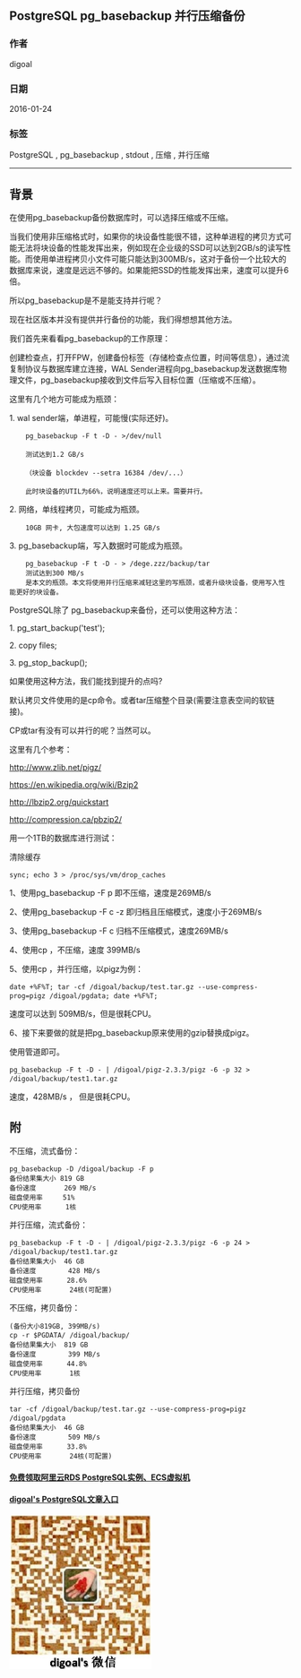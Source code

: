 ## PostgreSQL pg_basebackup 并行压缩备份   
                                                                                                                                                               
### 作者                                                                                                                                                               
digoal                                                                                                                                                               
                                                                                                                                                               
### 日期                                                                                                                                                               
2016-01-24                                                                                                                                                           
                                                                                                                                                               
### 标签                                                                                                                                                               
PostgreSQL , pg_basebackup , stdout , 压缩 , 并行压缩   
                                                                                                                                                               
----                                                                                                                                                               
                                                                                                                                                               
## 背景                                                   
在使用pg_basebackup备份数据库时，可以选择压缩或不压缩。  
  
当我们使用非压缩格式时，如果你的块设备性能很不错，这种单进程的拷贝方式可能无法将块设备的性能发挥出来，例如现在企业级的SSD可以达到2GB/s的读写性能。而使用单进程拷贝小文件可能只能达到300MB/s，这对于备份一个比较大的数据库来说，速度是远远不够的。如果能把SSD的性能发挥出来，速度可以提升6倍。  
  
所以pg_basebackup是不是能支持并行呢？  
  
现在社区版本并没有提供并行备份的功能，我们得想想其他方法。  
  
我们首先来看看pg_basebackup的工作原理：  
  
创建检查点，打开FPW，创建备份标签（存储检查点位置，时间等信息），通过流复制协议与数据库建立连接，WAL Sender进程向pg_basebackup发送数据库物理文件，pg_basebackup接收到文件后写入目标位置（压缩或不压缩）。  
  
这里有几个地方可能成为瓶颈：  
  
  
1\. wal sender端，单进程，可能慢(实际还好)。  
  
```  
    pg_basebackup -F t -D - >/dev/null  
  
    测试达到1.2 GB/s  
  
    （块设备 blockdev --setra 16384 /dev/...）  
  
    此时块设备的UTIL为66%，说明速度还可以上来。需要并行。  
```  
  
2\. 网络，单线程拷贝，可能成为瓶颈。  
  
```  
    10GB 网卡, 大包速度可以达到 1.25 GB/s  
```  
  
3\. pg_basebackup端，写入数据时可能成为瓶颈。  
  
```  
    pg_basebackup -F t -D - > /dege.zzz/backup/tar  
    测试达到300 MB/s  
    是本文的瓶颈。本文将使用并行压缩来减轻这里的写瓶颈，或者升级块设备，使用写入性能更好的块设备。  
```  
  
PostgreSQL除了 pg_basebackup来备份，还可以使用这种方法：  
  
1\. pg_start_backup('test');  
  
2\. copy files;  
  
3\. pg_stop_backup();  
  
如果使用这种方法，我们能找到提升的点吗?  
  
默认拷贝文件使用的是cp命令。或者tar压缩整个目录(需要注意表空间的软链接)。  
  
CP或tar有没有可以并行的呢？当然可以。  
  
这里有几个参考：  
  
http://www.zlib.net/pigz/  
  
https://en.wikipedia.org/wiki/Bzip2  
  
http://lbzip2.org/quickstart  
  
http://compression.ca/pbzip2/  
  
用一个1TB的数据库进行测试：  
  
清除缓存  
  
```  
sync; echo 3 > /proc/sys/vm/drop_caches   
```  
  
1、使用pg_basebackup -F p 即不压缩，速度是269MB/s  
  
2、使用pg_basebackup -F c -z 即归档且压缩模式，速度小于269MB/s  
  
3、使用pg_basebackup -F c 归档不压缩模式，速度269MB/s  
  
4、使用cp ，不压缩，速度 399MB/s  
  
5、使用cp ，并行压缩，以pigz为例：  
  
```  
date +%F%T; tar -cf /digoal/backup/test.tar.gz --use-compress-prog=pigz /digoal/pgdata; date +%F%T;  
```  
  
速度可以达到 509MB/s，但是很耗CPU。  
  
6、接下来要做的就是把pg_basebackup原来使用的gzip替换成pigz。  
  
使用管道即可。  
  
```  
pg_basebackup -F t -D - | /digoal/pigz-2.3.3/pigz -6 -p 32 > /digoal/backup/test1.tar.gz  
```  
  
速度，428MB/s ， 但是很耗CPU。  
  
## 附  
不压缩，流式备份：  
  
```  
pg_basebackup -D /digoal/backup -F p  
备份结果集大小 819 GB  
备份速度       269 MB/s  
磁盘使用率     51%  
CPU使用率      1核  
```  
  
并行压缩，流式备份：  
  
```  
pg_basebackup -F t -D - | /digoal/pigz-2.3.3/pigz -6 -p 24 > /digoal/backup/test1.tar.gz  
备份结果集大小  46 GB  
备份速度        428 MB/s  
磁盘使用率      28.6%  
CPU使用率       24核(可配置)  
```  
  
不压缩，拷贝备份：  
  
```  
(备份大小819GB, 399MB/s)  
cp -r $PGDATA/ /digoal/backup/  
备份结果集大小  819 GB  
备份速度        399 MB/s  
磁盘使用率      44.8%  
CPU使用率       1核  
```  
  
  
并行压缩，拷贝备份  
  
```  
tar -cf /digoal/backup/test.tar.gz --use-compress-prog=pigz /digoal/pgdata  
备份结果集大小  46 GB  
备份速度        509 MB/s  
磁盘使用率      33.8%  
CPU使用率       24核(可配置)  
```  
    
  
  
  
  
  
  
  
  
  
  
  
  
  
#### [免费领取阿里云RDS PostgreSQL实例、ECS虚拟机](https://free.aliyun.com/ "57258f76c37864c6e6d23383d05714ea")
  
  
#### [digoal's PostgreSQL文章入口](https://github.com/digoal/blog/blob/master/README.md "22709685feb7cab07d30f30387f0a9ae")
  
  
![digoal's weixin](../pic/digoal_weixin.jpg "f7ad92eeba24523fd47a6e1a0e691b59")
  
  
  
  
  
  
  
